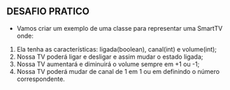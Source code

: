 ## DESAFIO PRATICO

- Vamos criar um exemplo de uma classe para representar uma SmartTV onde:

1. Ela tenha as características: ligada(boolean), canal(int) e volume(int);
2. Nossa TV poderá ligar e desligar e assim mudar o estado ligada;
3. Nossa TV aumentará e diminuirá o volume sempre em +1 ou -1;
4. Nossa TV poderá mudar de canal de 1 em 1 ou em definindo o número correspondente.